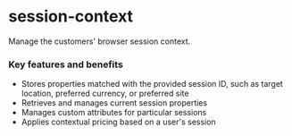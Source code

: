 # session-context

Manage the customers' browser session context.

### Key features and benefits
* Stores properties matched with the provided session ID, such as target location, preferred currency, or preferred site  
* Retrieves and manages current session properties  
* Manages custom attributes for particular sessions  
* Applies contextual pricing based on a user's session  
